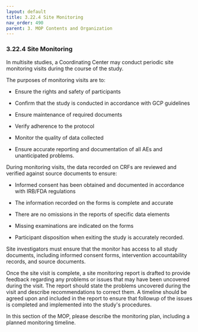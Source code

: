 ```yaml
---
layout: default
title: 3.22.4 Site Monitoring
nav_order: 490
parent: 3. MOP Contents and Organization
---
```


### 3.22.4 Site Monitoring

In multisite studies, a Coordinating Center may conduct periodic site
monitoring visits during the course of the study.

The purposes of monitoring visits are to:

-   Ensure the rights and safety of participants

-   Confirm that the study is conducted in accordance with GCP
    guidelines

-   Ensure maintenance of required documents

-   Verify adherence to the protocol

-   Monitor the quality of data collected

-   Ensure accurate reporting and documentation of all AEs and
    unanticipated problems.

During monitoring visits, the data recorded on CRFs are reviewed and
verified against source documents to ensure:

-   Informed consent has been obtained and documented in accordance with
    IRB/FDA regulations

-   The information recorded on the forms is complete and accurate

-   There are no omissions in the reports of specific data elements

-   Missing examinations are indicated on the forms

-   Participant disposition when exiting the study is accurately
    recorded.

Site investigators must ensure that the monitor has access to all study
documents, including informed consent forms, intervention accountability
records, and source documents.

Once the site visit is complete, a site monitoring report is drafted to
provide feedback regarding any problems or issues that may have been
uncovered during the visit. The report should state the problems
uncovered during the visit and describe recommendations to correct them.
A timeline should be agreed upon and included in the report to ensure
that followup of the issues is completed and implemented into the
study's procedures.

In this section of the MOP, please describe the monitoring plan,
including a planned monitoring timeline.

